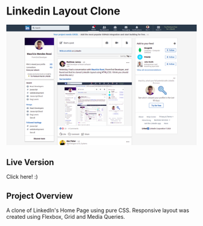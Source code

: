 # Linkedin Layout Clone

<p >
    <img src="/images/linkedin-layout-preview.png" > 
</p>

## Live Version

Click here! :)

## Project Overview

A clone of LinkedIn's Home Page using pure CSS. Responsive layout was created using Flexbox, Grid and Media Queries.
